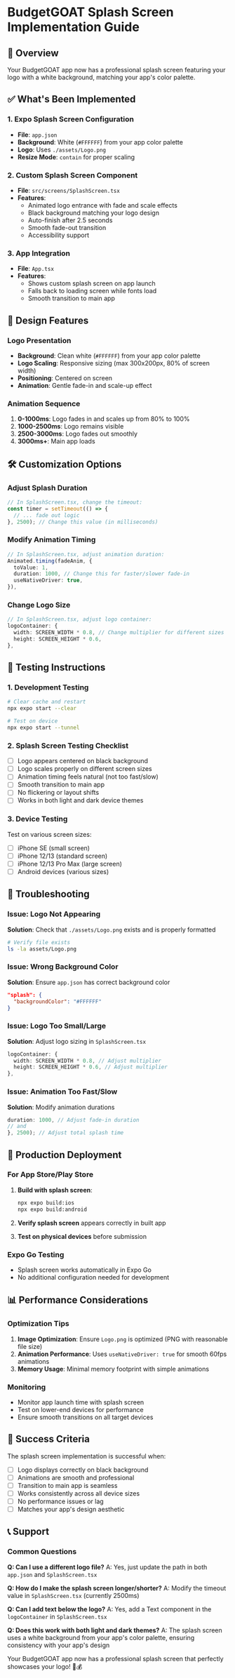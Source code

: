 # BudgetGOAT Splash Screen Implementation Guide

## 🎯 Overview

Your BudgetGOAT app now has a professional splash screen featuring your logo with a white background, matching your app's color palette.

## ✅ What's Been Implemented

### 1. Expo Splash Screen Configuration
- **File**: `app.json`
- **Background**: White (`#FFFFFF`) from your app color palette
- **Logo**: Uses `./assets/Logo.png`
- **Resize Mode**: `contain` for proper scaling

### 2. Custom Splash Screen Component
- **File**: `src/screens/SplashScreen.tsx`
- **Features**:
  - Animated logo entrance with fade and scale effects
  - Black background matching your logo design
  - Auto-finish after 2.5 seconds
  - Smooth fade-out transition
  - Accessibility support

### 3. App Integration
- **File**: `App.tsx`
- **Features**:
  - Shows custom splash screen on app launch
  - Falls back to loading screen while fonts load
  - Smooth transition to main app

## 🎨 Design Features

### Logo Presentation
- **Background**: Clean white (`#FFFFFF`) from your app color palette
- **Logo Scaling**: Responsive sizing (max 300x200px, 80% of screen width)
- **Positioning**: Centered on screen
- **Animation**: Gentle fade-in and scale-up effect

### Animation Sequence
1. **0-1000ms**: Logo fades in and scales up from 80% to 100%
2. **1000-2500ms**: Logo remains visible
3. **2500-3000ms**: Logo fades out smoothly
4. **3000ms+**: Main app loads

## 🛠️ Customization Options

### Adjust Splash Duration
```typescript
// In SplashScreen.tsx, change the timeout:
const timer = setTimeout(() => {
  // ... fade out logic
}, 2500); // Change this value (in milliseconds)
```

### Modify Animation Timing
```typescript
// In SplashScreen.tsx, adjust animation duration:
Animated.timing(fadeAnim, {
  toValue: 1,
  duration: 1000, // Change this for faster/slower fade-in
  useNativeDriver: true,
}),
```

### Change Logo Size
```typescript
// In SplashScreen.tsx, adjust logo container:
logoContainer: {
  width: SCREEN_WIDTH * 0.8, // Change multiplier for different sizes
  height: SCREEN_HEIGHT * 0.6,
},
```

## 📱 Testing Instructions

### 1. Development Testing
```bash
# Clear cache and restart
npx expo start --clear

# Test on device
npx expo start --tunnel
```

### 2. Splash Screen Testing Checklist
- [ ] Logo appears centered on black background
- [ ] Logo scales properly on different screen sizes
- [ ] Animation timing feels natural (not too fast/slow)
- [ ] Smooth transition to main app
- [ ] No flickering or layout shifts
- [ ] Works in both light and dark device themes

### 3. Device Testing
Test on various screen sizes:
- [ ] iPhone SE (small screen)
- [ ] iPhone 12/13 (standard screen)
- [ ] iPhone 12/13 Pro Max (large screen)
- [ ] Android devices (various sizes)

## 🔧 Troubleshooting

### Issue: Logo Not Appearing
**Solution**: Check that `./assets/Logo.png` exists and is properly formatted
```bash
# Verify file exists
ls -la assets/Logo.png
```

### Issue: Wrong Background Color
**Solution**: Ensure `app.json` has correct background color
```json
"splash": {
  "backgroundColor": "#FFFFFF"
}
```

### Issue: Logo Too Small/Large
**Solution**: Adjust logo sizing in `SplashScreen.tsx`
```typescript
logoContainer: {
  width: SCREEN_WIDTH * 0.8, // Adjust multiplier
  height: SCREEN_HEIGHT * 0.6, // Adjust multiplier
},
```

### Issue: Animation Too Fast/Slow
**Solution**: Modify animation durations
```typescript
duration: 1000, // Adjust fade-in duration
// and
}, 2500); // Adjust total splash time
```

## 🚀 Production Deployment

### For App Store/Play Store
1. **Build with splash screen**:
   ```bash
   npx expo build:ios
   npx expo build:android
   ```

2. **Verify splash screen** appears correctly in built app

3. **Test on physical devices** before submission

### Expo Go Testing
- Splash screen works automatically in Expo Go
- No additional configuration needed for development

## 📊 Performance Considerations

### Optimization Tips
1. **Image Optimization**: Ensure `Logo.png` is optimized (PNG with reasonable file size)
2. **Animation Performance**: Uses `useNativeDriver: true` for smooth 60fps animations
3. **Memory Usage**: Minimal memory footprint with simple animations

### Monitoring
- Monitor app launch time with splash screen
- Test on lower-end devices for performance
- Ensure smooth transitions on all target devices

## 🎉 Success Criteria

The splash screen implementation is successful when:
- [ ] Logo displays correctly on black background
- [ ] Animations are smooth and professional
- [ ] Transition to main app is seamless
- [ ] Works consistently across all device sizes
- [ ] No performance issues or lag
- [ ] Matches your app's design aesthetic

## 📞 Support

### Common Questions

**Q: Can I use a different logo file?**
A: Yes, just update the path in both `app.json` and `SplashScreen.tsx`

**Q: How do I make the splash screen longer/shorter?**
A: Modify the timeout value in `SplashScreen.tsx` (currently 2500ms)

**Q: Can I add text below the logo?**
A: Yes, add a Text component in the `logoContainer` in `SplashScreen.tsx`

**Q: Does this work with both light and dark themes?**
A: The splash screen uses a white background from your app's color palette, ensuring consistency with your app's design

Your BudgetGOAT app now has a professional splash screen that perfectly showcases your logo! 🐐💰
